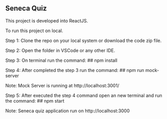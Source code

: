 ## Seneca Quiz

This project is developed into ReactJS.

To run this project on local.

Step 1: Clone the repo on your local system or download the code zip file.

Step 2: Open the folder in VSCode or any other IDE.

Step 3: On terminal run the command: ## npm install

Step 4: After completed the step 3 run the command: ## npm run mock-server

Note: Mock Server is running at http://localhost:3001/

Step 5: After executed the step 4 command open an new terminal and run the command: ## npm start

Note: Seneca quiz application run on http://localhost:3000 

